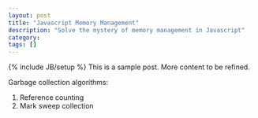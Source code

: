 ```yaml
---
layout: post
title: "Javascript Memory Management"
description: "Solve the mystery of memory management in Javascript"
category: 
tags: []
---
```

{% include JB/setup %}
This is a sample post. More content to be refined.

Garbage collection algorithms:

1. Reference counting
2. Mark sweep collection


